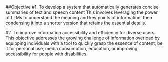 ##Objective
#1. To develop a system that automatically generates concise summaries of text and speech content
 This involves leveraging the power of LLMs to understand the meaning and key points of information, then condensing it into a shorter version that retains the essential details.

#2. To improve information accessibility and efficiency for diverse users
This objective addresses the growing challenge of information overload by equipping individuals with a tool to quickly grasp the essence of content, be it for personal use, media consumption, education, or improving accessibility for people with disabilities.
